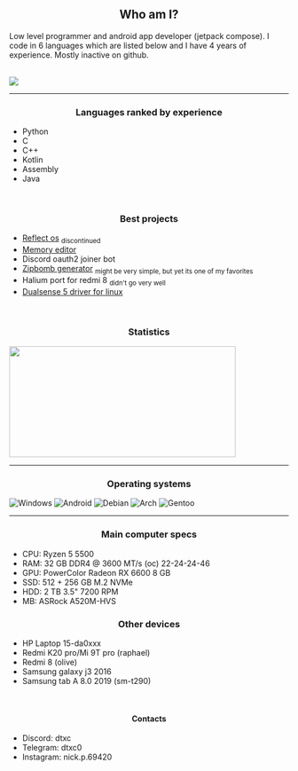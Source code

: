 <h2 align="center">Who am I?</h2>
Low level programmer and android app developer (jetpack compose). I code in 6 languages which are listed below and I have 4 years of experience. Mostly inactive on github. 
<br>
<br>

![](https://komarev.com/ghpvc/?username=dtxc)
<hr>
<h3 align="center">Languages ranked by experience</h3>

+ Python
+ C
+ C++
+ Kotlin
+ Assembly
+ Java

<br>

<h3 align="center">Best projects</h3>

+ [Reflect os](https://github.com/dtxc/reflect-os) <sub>discontinued</sub>
+ [Memory editor](https://github.com/dtxc/memory-editor)
+ Discord oauth2 joiner bot
+ [Zipbomb generator](https://github.com/dtxc/zipbomb-generator) <sub>might be very simple, but yet its one of my favorites</sub>
+ Halium port for redmi 8 <sub>didn't go very well</sub>
+ [Dualsense 5 driver for linux](https://github.com/dtxc/ds5_linux)

<br>

<h3 align="center">Statistics</h3>
<img align="center" width="90%" height="200" src="https://github-readme-stats.vercel.app/api/top-langs/?username=dtxc&&layout=compact&langs_count=6&theme=dark">

<hr>

<h3 align="center">Operating systems</h3>

![Windows](https://img.shields.io/badge/Windows-Expert-blue?style=flat&logo=windows)
![Android](https://img.shields.io/badge/Android-Expert-blue?style=flat&logo=android)
![Debian](https://img.shields.io/badge/Debian-Expert-blue?style=flat&logo=debian)
![Arch](https://img.shields.io/badge/Arch-Expert-blue?style=flat&logo=arch-linux)
![Gentoo](https://img.shields.io/badge/Gentoo-Intermediate-yellow?style=flat&logo=gentoo)

<hr>

<h3 align="center">Main computer specs</h3>

+ CPU: Ryzen 5 5500
+ RAM: 32 GB DDR4 @ 3600 MT/s (oc) 22-24-24-46
+ GPU: PowerColor Radeon RX 6600 8 GB
+ SSD: 512 + 256 GB M.2 NVMe
+ HDD: 2 TB 3.5" 7200 RPM
+ MB:  ASRock A520M-HVS

<h3 align="center">Other devices</h3>

+ HP Laptop 15-da0xxx
+ Redmi K20 pro/Mi 9T pro (raphael)
+ Redmi 8 (olive)
+ Samsung galaxy j3 2016
+ Samsung tab A 8.0 2019 (sm-t290)

<br>

<h4 align="center">Contacts</h4>

+ Discord: dtxc
+ Telegram: dtxc0
+ Instagram: nick.p.69420
